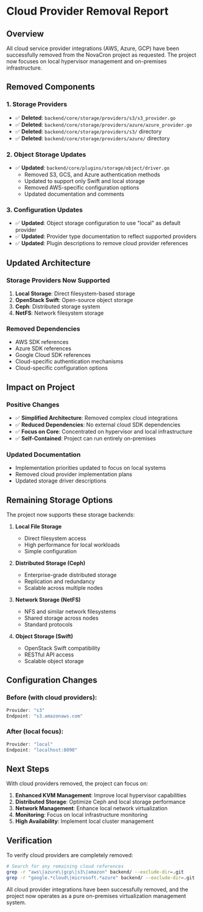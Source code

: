 # Cloud Provider Removal Report

## Overview

All cloud service provider integrations (AWS, Azure, GCP) have been successfully removed from the NovaCron project as requested. The project now focuses on local hypervisor management and on-premises infrastructure.

## Removed Components

### 1. Storage Providers
- ✅ **Deleted**: `backend/core/storage/providers/s3/s3_provider.go`
- ✅ **Deleted**: `backend/core/storage/providers/azure/azure_provider.go`
- ✅ **Deleted**: `backend/core/storage/providers/s3/` directory
- ✅ **Deleted**: `backend/core/storage/providers/azure/` directory

### 2. Object Storage Updates
- ✅ **Updated**: `backend/core/plugins/storage/object/driver.go`
  - Removed S3, GCS, and Azure authentication methods
  - Updated to support only Swift and local storage
  - Removed AWS-specific configuration options
  - Updated documentation and comments

### 3. Configuration Updates
- ✅ **Updated**: Object storage configuration to use "local" as default provider
- ✅ **Updated**: Provider type documentation to reflect supported providers
- ✅ **Updated**: Plugin descriptions to remove cloud provider references

## Updated Architecture

### Storage Providers Now Supported
1. **Local Storage**: Direct filesystem-based storage
2. **OpenStack Swift**: Open-source object storage
3. **Ceph**: Distributed storage system
4. **NetFS**: Network filesystem storage

### Removed Dependencies
- AWS SDK references
- Azure SDK references
- Google Cloud SDK references
- Cloud-specific authentication mechanisms
- Cloud-specific configuration options

## Impact on Project

### Positive Changes
- ✅ **Simplified Architecture**: Removed complex cloud integrations
- ✅ **Reduced Dependencies**: No external cloud SDK dependencies
- ✅ **Focus on Core**: Concentrated on hypervisor and local infrastructure
- ✅ **Self-Contained**: Project can run entirely on-premises

### Updated Documentation
- Implementation priorities updated to focus on local systems
- Removed cloud provider implementation plans
- Updated storage driver descriptions

## Remaining Storage Options

The project now supports these storage backends:

1. **Local File Storage**
   - Direct filesystem access
   - High performance for local workloads
   - Simple configuration

2. **Distributed Storage (Ceph)**
   - Enterprise-grade distributed storage
   - Replication and redundancy
   - Scalable across multiple nodes

3. **Network Storage (NetFS)**
   - NFS and similar network filesystems
   - Shared storage across nodes
   - Standard protocols

4. **Object Storage (Swift)**
   - OpenStack Swift compatibility
   - RESTful API access
   - Scalable object storage

## Configuration Changes

### Before (with cloud providers):
```go
Provider: "s3"
Endpoint: "s3.amazonaws.com"
```

### After (local focus):
```go
Provider: "local"
Endpoint: "localhost:8090"
```

## Next Steps

With cloud providers removed, the project can focus on:

1. **Enhanced KVM Management**: Improve local hypervisor capabilities
2. **Distributed Storage**: Optimize Ceph and local storage performance
3. **Network Management**: Enhance local network virtualization
4. **Monitoring**: Focus on local infrastructure monitoring
5. **High Availability**: Implement local cluster management

## Verification

To verify cloud providers are completely removed:

```bash
# Search for any remaining cloud references
grep -r "aws\|azure\|gcp\|s3\|amazon" backend/ --exclude-dir=.git
grep -r "google.*cloud\|microsoft.*azure" backend/ --exclude-dir=.git
```

All cloud provider integrations have been successfully removed, and the project now operates as a pure on-premises virtualization management system.